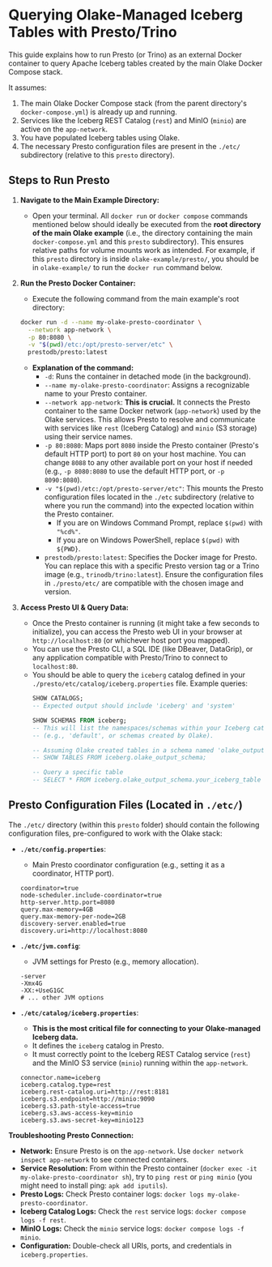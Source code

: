 # Querying Olake-Managed Iceberg Tables with Presto/Trino

This guide explains how to run Presto (or Trino) as an external Docker container to query Apache Iceberg tables created by the main Olake Docker Compose stack.

It assumes:
1.  The main Olake Docker Compose stack (from the parent directory's `docker-compose.yml`) is already up and running.
2.  Services like the Iceberg REST Catalog (`rest`) and MinIO (`minio`) are active on the `app-network`.
3.  You have populated Iceberg tables using Olake.
4.  The necessary Presto configuration files are present in the `./etc/` subdirectory (relative to this `presto` directory).

## Steps to Run Presto

1.  **Navigate to the Main Example Directory:**
    * Open your terminal. All `docker run` or `docker compose` commands mentioned below should ideally be executed from the **root directory of the main Olake example** (i.e., the directory containing the main `docker-compose.yml` and this `presto` subdirectory). This ensures relative paths for volume mounts work as intended. For example, if this `presto` directory is inside `olake-example/presto/`, you should be in `olake-example/` to run the `docker run` command below.

2.  **Run the Presto Docker Container:**
    * Execute the following command from the main example's root directory:

    ```bash
    docker run -d --name my-olake-presto-coordinator \
      --network app-network \
      -p 80:8080 \
      -v "$(pwd)/etc:/opt/presto-server/etc" \
      prestodb/presto:latest
    ```

    * **Explanation of the command:**
        * `-d`: Runs the container in detached mode (in the background).
        * `--name my-olake-presto-coordinator`: Assigns a recognizable name to your Presto container.
        * `--network app-network`: **This is crucial.** It connects the Presto container to the same Docker network (`app-network`) used by the Olake services. This allows Presto to resolve and communicate with services like `rest` (Iceberg Catalog) and `minio` (S3 storage) using their service names.
        * `-p 80:8080`: Maps port `8080` inside the Presto container (Presto's default HTTP port) to port `80` on your host machine. You can change `8088` to any other available port on your host if needed (e.g., `-p 8080:8080` to use the default HTTP port, or `-p 8090:8080`).
        * `-v "$(pwd)/etc:/opt/presto-server/etc"`: This mounts the Presto configuration files located in the `./etc` subdirectory (relative to where you run the command) into the expected location within the Presto container.
            * If you are on Windows Command Prompt, replace `$(pwd)` with `"%cd%"`.
            * If you are on Windows PowerShell, replace `$(pwd)` with `${PWD}`.
        * `prestodb/presto:latest`: Specifies the Docker image for Presto. You can replace this with a specific Presto version tag or a Trino image (e.g., `trinodb/trino:latest`). Ensure the configuration files in `./presto/etc/` are compatible with the chosen image and version.

3.  **Access Presto UI & Query Data:**
    * Once the Presto container is running (it might take a few seconds to initialize), you can access the Presto web UI in your browser at `http://localhost:80` (or whichever host port you mapped).
    * You can use the Presto CLI, a SQL IDE (like DBeaver, DataGrip), or any application compatible with Presto/Trino to connect to `localhost:80`.
    * You should be able to query the `iceberg` catalog defined in your `./presto/etc/catalog/iceberg.properties` file. Example queries:
        ```sql
        SHOW CATALOGS;
        -- Expected output should include 'iceberg' and 'system'

        SHOW SCHEMAS FROM iceberg;
        -- This will list the namespaces/schemas within your Iceberg catalog 
        -- (e.g., 'default', or schemas created by Olake).

        -- Assuming Olake created tables in a schema named 'olake_output_schema'
        -- SHOW TABLES FROM iceberg.olake_output_schema;

        -- Query a specific table
        -- SELECT * FROM iceberg.olake_output_schema.your_iceberg_table LIMIT 10;
        ```

## Presto Configuration Files (Located in `./etc/`)

The `./etc/` directory (within this `presto` folder) should contain the following configuration files, pre-configured to work with the Olake stack:

* **`./etc/config.properties`**:
    * Main Presto coordinator configuration (e.g., setting it as a coordinator, HTTP port).
    ```properties
    coordinator=true
    node-scheduler.include-coordinator=true
    http-server.http.port=8080
    query.max-memory=4GB 
    query.max-memory-per-node=2GB 
    discovery-server.enabled=true
    discovery.uri=http://localhost:8080 
    ```

* **`./etc/jvm.config`**:
    * JVM settings for Presto (e.g., memory allocation).
    ```
    -server
    -Xmx4G 
    -XX:+UseG1GC
    # ... other JVM options
    ```

* **`./etc/catalog/iceberg.properties`**:
    * **This is the most critical file for connecting to your Olake-managed Iceberg data.**
    * It defines the `iceberg` catalog in Presto.
    * It must correctly point to the Iceberg REST Catalog service (`rest`) and the MinIO S3 service (`minio`) running within the `app-network`.
    ```properties
    connector.name=iceberg
    iceberg.catalog.type=rest
    iceberg.rest-catalog.uri=http://rest:8181 
    iceberg.s3.endpoint=http://minio:9090
    iceberg.s3.path-style-access=true
    iceberg.s3.aws-access-key=minio
    iceberg.s3.aws-secret-key=minio123
    ```

**Troubleshooting Presto Connection:**
* **Network:** Ensure Presto is on the `app-network`. Use `docker network inspect app-network` to see connected containers.
* **Service Resolution:** From within the Presto container (`docker exec -it my-olake-presto-coordinator sh`), try to `ping rest` or `ping minio` (you might need to install ping: `apk add iputils`).
* **Presto Logs:** Check Presto container logs: `docker logs my-olake-presto-coordinator`.
* **Iceberg Catalog Logs:** Check the `rest` service logs: `docker compose logs -f rest`.
* **MinIO Logs:** Check the `minio` service logs: `docker compose logs -f minio`.
* **Configuration:** Double-check all URIs, ports, and credentials in `iceberg.properties`.